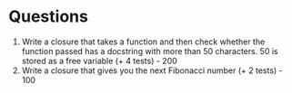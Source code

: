 # Questions
1. Write a closure that takes a function and then check whether the function passed has a docstring with more than 50 characters. 50 is stored as a free variable (+ 4 tests) - 200
2. Write a closure that gives you the next Fibonacci number (+ 2 tests) - 100